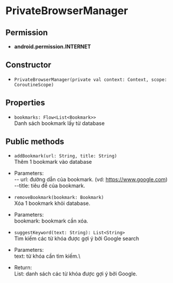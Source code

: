 

# PrivateBrowserManager

## Permission
- **android.permission.INTERNET**

## Constructor
- ```PrivateBrowserManager(private val context: Context, scope: CoroutineScope)```

## Properties
- ```bookmarks: Flow<List<Bookmark>>```\
Danh sách bookmark lấy từ database


## Public methods
- ```addBookmark(url: String, title: String)```\
Thêm 1 bookmark vào database
- Parameters:\
-- url: đường dẫn của bookmark. (vd: https://www.google.com)\
--title: tiêu đề của bookmark.


- ```removeBookmark(bookmark: Bookmark)```\
Xóa 1 bookmark khỏi database.

- Parameters:\
    bookmark: bookmark cần xóa.

- ```suggestKeyword(text: String): List<String>```\
Tìm kiếm các từ khóa được gợi ý bởi Google search
  
- Parameters:\
    text: từ khóa cần tìm kiếm.\
    
- Return:\
    List<String>: danh sách các từ khóa được gợi ý bởi Google.



